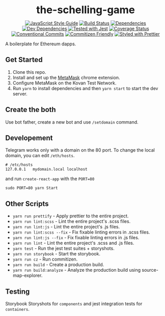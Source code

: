 <p align="center">
  <b style="font-size: 32px;">the-schelling-game</b>
</p>

<p align="center">
  <a href="https://standardjs.com"><img src="https://img.shields.io/badge/code_style-standard-brightgreen.svg" alt="JavaScript Style Guide"></a>
  <a href="https://travis-ci.org/kleros/the-schelling-game"><img src="https://travis-ci.org/kleros/the-schelling-game.svg?branch=master" alt="Build Status"></a>
  <a href="https://david-dm.org/kleros/the-schelling-game"><img src="https://david-dm.org/kleros/the-schelling-game.svg" alt="Dependencies"></a>
  <a href="https://david-dm.org/kleros/the-schelling-game?type=dev"><img src="https://david-dm.org/kleros/the-schelling-game/dev-status.svg" alt="Dev Dependencies"></a>
  <a href="https://github.com/facebook/jest"><img src="https://img.shields.io/badge/tested_with-jest-99424f.svg" alt="Tested with Jest"></a>
  <a href="https://coveralls.io/github/kleros/the-schelling-game?branch=master"><img src="https://coveralls.io/repos/github/kleros/the-schelling-game/badge.svg?branch=master" alt="Coverage Status"></a>
  <a href="https://conventionalcommits.org"><img src="https://img.shields.io/badge/Conventional%20Commits-1.0.0-yellow.svg" alt="Conventional Commits"></a>
  <a href="http://commitizen.github.io/cz-cli/"><img src="https://img.shields.io/badge/commitizen-friendly-brightgreen.svg" alt="Commitizen Friendly"></a>
  <a href="https://github.com/prettier/prettier"><img src="https://img.shields.io/badge/styled_with-prettier-ff69b4.svg" alt="Styled with Prettier"></a>
</p>

A boilerplate for Ethereum dapps.

## Get Started

1. Clone this repo.
2. Install and set up the [MetaMask](https://chrome.google.com/webstore/detail/metamask/nkbihfbeogaeaoehlefnkodbefgpgknn?hl=en) chrome extension.
3. Configure MetaMask on the Kovan Test Network.
4. Run `yarn` to install dependencies and then `yarn start` to start the dev server.

## Create the both

Use bot father, create a new bot and use `/setdomain` command.

## Developement

Telegram works only with a domain on the 80 port.
To change the local domain, you can edit `/eth/hosts`.

```
# /etc/hosts
127.0.0.1	mydomain.local localhost
```

and run `create-react-app` with the `PORT=80`

```
sudo PORT=80 yarn Start
```

## Other Scripts

* `yarn run prettify` - Apply prettier to the entire project.
* `yarn run lint:scss` - Lint the entire project's .scss files.
* `yarn run lint:js` - Lint the entire project's .js files.
* `yarn run lint:scss --fix` - Fix fixable linting errors in .scss files.
* `yarn run lint:js --fix` - Fix fixable linting errors in .js files.
* `yarn run lint` - Lint the entire project's .scss and .js files.
* `yarn test` - Run the jest test suites + storyshots.
* `yarn run storybook` - Start the storybook.
* `yarn run cz` - Run commitizen.
* `yarn run build` - Create a production build.
* `yarn run build:analyze` - Analyze the production build using source-map-explorer.

## Testing

Storybook Storyshots for `components` and jest integration tests for `containers`.
